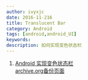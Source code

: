 ```yaml
---
author: ivyxjc
date: 2016-11-216
title: Translucent Bar
category: Android
tags: [android,android_UI]
keywords:
description: 如何实现变色状态栏
---
```


1. [Android 实现变色状态栏 ](http://blog.csdn.net/sbsujjbcy/article/details/)<br>[archive.org备份页面](http://web.archive.org/web/20160421191353/http://blog.csdn.net/sbsujjbcy/article/details/48370371)
